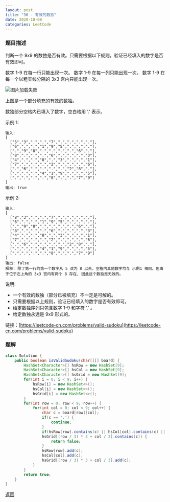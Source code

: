 ```yaml
---
layout: post
title: "36 - 有效的数独"
date: 2020-10-08
categories: LeetCode
---
```


### **题目描述**
判断一个 9x9 的数独是否有效。只需要根据以下规则，验证已经填入的数字是否有效即可。

数字 1-9 在每一行只能出现一次。
数字 1-9 在每一列只能出现一次。
数字 1-9 在每一个以粗实线分隔的 3x3 宫内只能出现一次。

![图片加载失败](https://maxwell-blog.cn/image/isValidSudoku.png)

上图是一个部分填充的有效的数独。

数独部分空格内已填入了数字，空白格用 '.' 表示。

示例 1:
```
输入:  
[  
  ["5","3",".",".","7",".",".",".","."],
  ["6",".",".","1","9","5",".",".","."],
  [".","9","8",".",".",".",".","6","."],
  ["8",".",".",".","6",".",".",".","3"],
  ["4",".",".","8",".","3",".",".","1"],
  ["7",".",".",".","2",".",".",".","6"],
  [".","6",".",".",".",".","2","8","."],
  [".",".",".","4","1","9",".",".","5"],
  [".",".",".",".","8",".",".","7","9"]  
]  
输出: true  
```
示例 2:
```
输入:  
[  
  ["8","3",".",".","7",".",".",".","."],
  ["6",".",".","1","9","5",".",".","."],
  [".","9","8",".",".",".",".","6","."],
  ["8",".",".",".","6",".",".",".","3"],
  ["4",".",".","8",".","3",".",".","1"],
  ["7",".",".",".","2",".",".",".","6"],
  [".","6",".",".",".",".","2","8","."],
  [".",".",".","4","1","9",".",".","5"],
  [".",".",".",".","8",".",".","7","9"]  
]  
输出: false  
解释: 除了第一行的第一个数字从 5 改为 8 以外，空格内其他数字均与 示例1 相同。但由于位于左上角的 3x3 宫内有两个 8 存在, 因此这个数独是无效的。  
```

说明:

* 一个有效的数独（部分已被填充）不一定是可解的。
* 只需要根据以上规则，验证已经填入的数字是否有效即可。
* 给定数独序列只包含数字 1-9 和字符 '.' 。
* 给定数独永远是 9x9 形式的。


链接：[https://leetcode-cn.com/problems/valid-sudoku](https://leetcode-cn.com/problems/valid-sudoku)


### **题解**
``` java
class Solution {
    public boolean isValidSudoku(char[][] board) {
        HashSet<Character>[] hsRow = new HashSet[9];
        HashSet<Character>[] hsCol = new HashSet[9];
        HashSet<Character>[] hsGrid = new HashSet[9];
        for(int i = 0; i < 9; i++) {
            hsRow[i] = new HashSet<>();
            hsCol[i] = new HashSet<>();
            hsGrid[i] = new HashSet<>();
        }
        for(int row = 0; row < 9; row++) {
            for(int col = 0; col < 9; col++) {
                char c = board[row][col];
                if(c == '.') {
                    continue;
                }
                if(hsRow[row].contains(c) || hsCol[col].contains(c) ||
                hsGrid[(row / 3) * 3 + col / 3].contains(c)) {
                    return false;
                }
                hsRow[row].add(c);
                hsCol[col].add(c);
                hsGrid[(row / 3) * 3 + col / 3].add(c);
            }
        }
        return true;
    }
}
```



[返回](https://maxwell-blog.cn/leetcode/2020/10/08/leetcode.html)